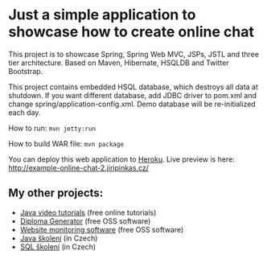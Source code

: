 <h1>Just a simple application to showcase how to create online chat</h1>

<p>This project is to showcase Spring, Spring Web MVC, JSPs, JSTL and three tier architecture. 
Based on Maven, Hibernate, HSQLDB and Twitter Bootstrap.</p>

<p>This project contains embedded HSQL database, which destroys all
	data at shutdown. If you want different database, add JDBC driver to
	pom.xml and change spring/application-config.xml. Demo database will be
	re-initialized each day.</p>

<p>
	How to run:
	<code>mvn jetty:run</code>
</p>

<p>
	How to build WAR file:
	<code>mvn package</code>
</p>

<p>
	You can deploy this web application to <a href="http://www.heroku.com"
		target="_blank">Heroku</a>. Live preview is here: <a
		href="http://example-online-chat-2.jiripinkas.cz/" target="_blank">http://example-online-chat-2.jiripinkas.cz/</a>
</p>

<h2>My other projects:</h2>

<ul>
	<li><a href="http://www.javavids.com" target="_blank"
		title="Java video tutorials">Java video tutorials</a> (free online
		tutorials)</li>
	<li><a href="http://www.dipgen.com" target="_blank"
		title="Diploma Generator">Diploma Generator</a> (free OSS software)</li>
	<li><a href="http://sitemonitoring.sourceforge.net/"
		target="_blank" title="Website monitoring software">Website
			monitoring software</a> (free OSS software)</li>
	<li><a href="http://www.java-skoleni.cz" target="_blank"
		title="Java školení">Java školení</a> (in Czech)</li>
	<li><a href="http://www.sql-skoleni.cz" target="_blank"
		title="SQL školení">SQL školení</a> (in Czech)</li>
</ul>